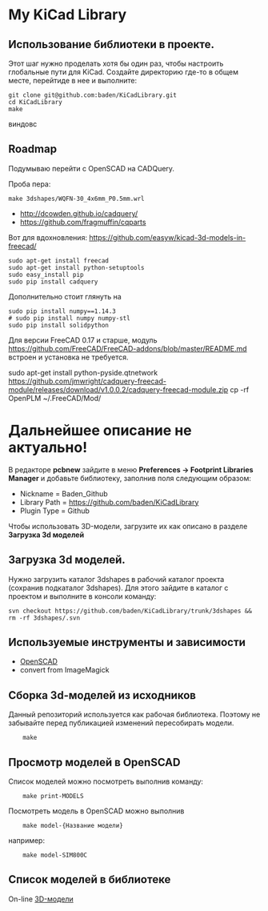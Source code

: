 ﻿# My KiCad Library

## Использование библиотеки в проекте.

Этот шаг нужно проделать хотя бы один раз, чтобы настроить глобальные пути
для KiCad.
Создайте директорию где-то в общем месте, перейтиде в нее и выполните:

```
git clone git@github.com:baden/KiCadLibrary.git
cd KiCadLibrary
make
```


виндовс



## Roadmap

Подумываю перейти с OpenSCAD на CADQuery.

Проба пера:

```
make 3dshapes/WQFN-30_4x6mm_P0.5mm.wrl
```

* http://dcowden.github.io/cadquery/
* https://github.com/fragmuffin/cqparts

Вот для вдохновления: https://github.com/easyw/kicad-3d-models-in-freecad/

```
sudo apt-get install freecad
sudo apt-get install python-setuptools
sudo easy_install pip
sudo pip install cadquery

```

Дополнительно стоит глянуть на

```
sudo pip install numpy==1.14.3
# sudo pip install numpy numpy-stl
sudo pip install solidpython
```


Для версии FreeCAD 0.17 и старше, модуль
https://github.com/FreeCAD/FreeCAD-addons/blob/master/README.md встроен
и установка не требуется.


sudo apt-get install python-pyside.qtnetwork
https://github.com/jmwright/cadquery-freecad-module/releases/download/v1.0.0.2/cadquery-freecad-module.zip
cp -rf OpenPLM ~/.FreeCAD/Mod/


# Дальнейшее описание не актуально!


В редакторе **pcbnew** зайдите в меню **Preferences -> Footprint Libraries Manager**
и добавьте библиотеку, заполнив поля следующим образом:

* Nickname = Baden_Github
* Library Path = https://github.com/baden/KiCadLibrary
* Plugin Type = Github

Чтобы использовать 3D-модели, загрузите их как описано в разделе **Загрузка 3d моделей**

## Загрузка 3d моделей.

Нужно загрузить каталог 3dshapes в рабочий каталог проекта (сохранив подкаталог 3dshapes).
Для этого зайдите в каталог с проектом и выполните в консоли команду:

```
svn checkout https://github.com/baden/KiCadLibrary/trunk/3dshapes && rm -rf 3dshapes/.svn
```

## Используемые инструменты и зависимости

* [OpenSCAD](http://www.openscad.org/)
* convert from ImageMagick

## Сборка 3d-моделей из исходников

Данный репозиторий используется как рабочая библиотека. Поэтому не забывайте перед публикацией изменений пересобирать модели.

```
    make
```

## Просмотр моделей в OpenSCAD

Список моделей можно посмотреть выполнив команду:

```
    make print-MODELS
```

Посмотреть модель в OpenSCAD можно выполнив

```
    make model-{Название модели}
```

например:

```
    make model-SIM800C
```

## Список моделей в библиотеке

On-line [3D-модели](http://baden.github.io/KiCadLibrary/)
